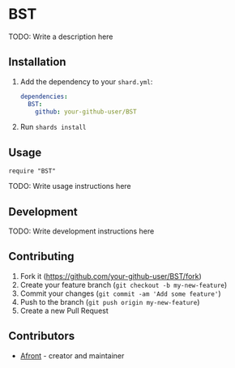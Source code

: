 # BST

TODO: Write a description here

## Installation

1. Add the dependency to your `shard.yml`:

   ```yaml
   dependencies:
     BST:
       github: your-github-user/BST
   ```

2. Run `shards install`

## Usage

```crystal
require "BST"
```

TODO: Write usage instructions here

## Development

TODO: Write development instructions here

## Contributing

1. Fork it (<https://github.com/your-github-user/BST/fork>)
2. Create your feature branch (`git checkout -b my-new-feature`)
3. Commit your changes (`git commit -am 'Add some feature'`)
4. Push to the branch (`git push origin my-new-feature`)
5. Create a new Pull Request

## Contributors

- [Afront](https://github.com/your-github-user) - creator and maintainer
